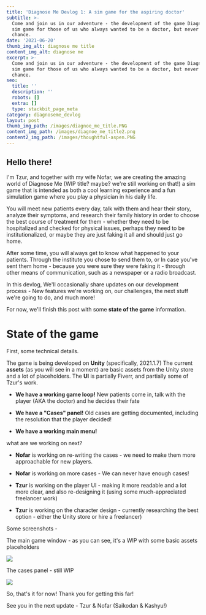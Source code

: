```yaml
---
title: 'Diagnose Me Devlog 1: A sim game for the aspiring doctor'
subtitle: >-
  Come and join us in our adventure - the development of the game Diagnose Me, a
  sim game for those of us who always wanted to be a doctor, but never had the
  chance.
date: '2021-06-20'
thumb_img_alt: diagnose me title
content_img_alt: diagnose me
excerpt: >-
  Come and join us in our adventure - the development of the game Diagnose me, a
  sim game for those of us who always wanted to be a doctor, but never had the
  chance.
seo:
  title: ''
  description: ''
  robots: []
  extra: []
  type: stackbit_page_meta
category: diagnoseme_devlog
layout: post
thumb_img_path: /images/diagnoe_me_title.PNG
content_img_path: /images/diagnoe_me_title2.png
content2_img_path: /images/thoughtful-aspen.PNG
---
```

## Hello there!

I'm Tzur, and together with my wife Nofar, we are creating the amazing world of Diagnose Me (WIP title? maybe? we're still working on that!) a sim game that is intended as both a cool learning experience and a fun simulation game where you play a physician in his daily life.

You will meet new patients every day, talk with them and hear their story, analyze their symptoms, and research their family history in order to choose the best course of treatment for them - whether they need to be hospitalized and checked for physical issues, perhaps they need to be institutionalized, or maybe they are just faking it all and should just go home.

After some time, you will always get to know what happened to your patients. Through the institute you chose to send them to, or In case you've sent them home - because you were sure they were faking it - through other means of communication, such as a newspaper or a radio broadcast.

In this devlog, We'll occasionally share updates on our development process -  New features we're working on, our challenges,  the next stuff we're going to do, and much more!

For now, we'll finish this post with some **state of the game** information.

# **State of the game**

First, some technical details.

The game is being developed on **Unity** (specifically, 2021.1.7)
The current **assets** (as you will see in a moment) are basic assets from the Unity store and a lot of placeholders.
The **UI** is partially Fiverr, and partially some of Tzur's work.

*   **We have a working game loop!** New patients come in, talk with the player (AKA the doctor) and he decides their fate

*   **We have a "Cases" panel!** Old cases are getting documented, including the resolution that the player decided!

*   **We have a working main menu!**

what are we working on next?

*   **Nofar** is working on re-writing the cases - we need to make them more approachable for new players.

*   **Nofar** is working on more cases - We can never have enough cases!

*   **Tzur** is working on the player UI - making it more readable and a lot more clear, and also re-designing it (using some much-appreciated freelancer work)

*   **Tzur** is working on the character design - currently researching the best option - either the Unity store or hire a freelancer)

Some screenshots -

The main game window - as you can see, it's a WIP with some basic assets placeholders

![](/\_static/app-assets/images/elite-kale.PNG)

The cases panel - still WIP

![](/\_static/app-assets/images/curious-sparrow.PNG)

So, that's it for now! Thank you for getting this far!

See you in the next update - Tzur & Nofar (Saikodan & Kashyu!)
